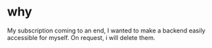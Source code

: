 # why
My subscription coming to an end, I wanted to make a backend easily accessible for myself. On request, i will delete them.
